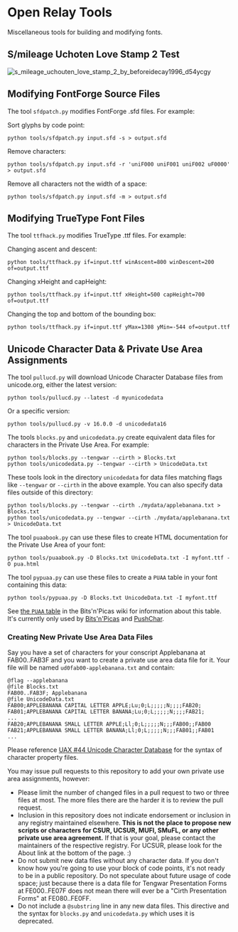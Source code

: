 # Open Relay Tools
Miscellaneous tools for building and modifying fonts.

## S/mileage Uchoten Love Stamp 2 Test
![s_mileage_uchouten_love_stamp_2_by_beforeidecay1996_d54ycgy](https://github.com/user-attachments/assets/881a3525-22a7-44c9-9a0c-0cf8d7e03519)

## Modifying FontForge Source Files
The tool `sfdpatch.py` modifies FontForge .sfd files. For example:

Sort glyphs by code point:

    python tools/sfdpatch.py input.sfd -s > output.sfd

Remove characters:

    python tools/sfdpatch.py input.sfd -r 'uniF000 uniF001 uniF002 uF0000' > output.sfd

Remove all characters not the width of a space:

    python tools/sfdpatch.py input.sfd -m > output.sfd

## Modifying TrueType Font Files
The tool `ttfhack.py` modifies TrueType .ttf files. For example:

Changing ascent and descent:

    python tools/ttfhack.py if=input.ttf winAscent=800 winDescent=200 of=output.ttf

Changing xHeight and capHeight:

    python tools/ttfhack.py if=input.ttf xHeight=500 capHeight=700 of=output.ttf

Changing the top and bottom of the bounding box:

    python tools/ttfhack.py if=input.ttf yMax=1308 yMin=-544 of=output.ttf

## Unicode Character Data & Private Use Area Assignments
The tool `pullucd.py` will download Unicode Character Database files from unicode.org, either the latest version:

    python tools/pullucd.py --latest -d myunicodedata

Or a specific version:

    python tools/pullucd.py -v 16.0.0 -d unicodedata16

The tools `blocks.py` and `unicodedata.py` create equivalent data files for characters in the Private Use Area. For example:

    python tools/blocks.py --tengwar --cirth > Blocks.txt
    python tools/unicodedata.py --tengwar --cirth > UnicodeData.txt

These tools look in the directory `unicodedata` for data files matching flags like `--tengwar` or `--cirth` in the above example. You can also specify data files outside of this directory:

    python tools/blocks.py --tengwar --cirth ./mydata/applebanana.txt > Blocks.txt
    python tools/unicodedata.py --tengwar --cirth ./mydata/applebanana.txt > UnicodeData.txt

The tool `puaabook.py` can use these files to create HTML documentation for the Private Use Area of your font:

    python tools/puaabook.py -D Blocks.txt UnicodeData.txt -I myfont.ttf -O pua.html

The tool `pypuaa.py` can use these files to create a `PUAA` table in your font containing this data:

    python tools/pypuaa.py -D Blocks.txt UnicodeData.txt -I myfont.ttf

See [the `PUAA` table](https://github.com/kreativekorp/bitsnpicas/wiki/The-'PUAA'-table) in the Bits'n'Picas wiki for information about this table. It's currently only used by [Bits'n'Picas](https://github.com/kreativekorp/bitsnpicas) and [PushChar](https://github.com/kreativekorp/pushchar).

### Creating New Private Use Area Data Files
Say you have a set of characters for your conscript Applebanana at FAB00..FAB3F and you want to create a private use area data file for it. Your file will be named `ud0fab00-applebanana.txt` and contain:

    @flag --applebanana
    @file Blocks.txt
    FAB00..FAB3F; Applebanana
    @file UnicodeData.txt
    FAB00;APPLEBANANA CAPITAL LETTER APPLE;Lu;0;L;;;;;N;;;;FAB20;
    FAB01;APPLEBANANA CAPITAL LETTER BANANA;Lu;0;L;;;;;N;;;;FAB21;
    ...
    FAB20;APPLEBANANA SMALL LETTER APPLE;Ll;0;L;;;;;N;;;FAB00;;FAB00
    FAB21;APPLEBANANA SMALL LETTER BANANA;Ll;0;L;;;;;N;;;FAB01;;FAB01
    ...

Please reference [UAX #44 Unicode Character Database](https://www.unicode.org/reports/tr44/) for the syntax of character property files.

You may issue pull requests to this repository to add your own private use area assignments, however:

* Please limit the number of changed files in a pull request to two or three files at most. The more files there are the harder it is to review the pull request.
* Inclusion in this repository does not indicate endorsement or inclusion in any registry maintained elsewhere. **This is not the place to propose new scripts or characters for CSUR, UCSUR, MUFI, SMuFL, or any other private use area agreement.** If that is your goal, please contact the maintainers of the respective registry. For UCSUR, please look for the About link at the bottom of the page. :)
* Do not submit new data files without any character data. If you don't know how you're going to use your block of code points, it's not ready to be in a public repository. Do not speculate about future usage of code space; just because there is a data file for Tengwar Presentation Forms at FE000..FE07F does not mean there will ever be a "Cirth Presentation Forms" at FE080..FE0FF.
* Do not include a `@substring` line in any new data files. This directive and the syntax for `blocks.py` and `unicodedata.py` which uses it is deprecated.
